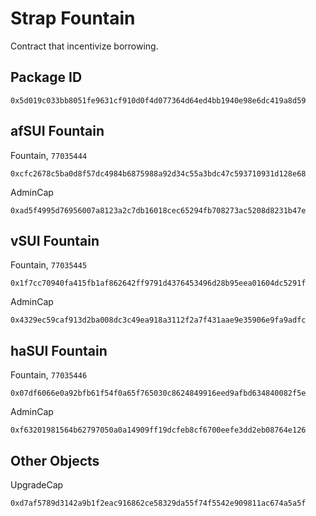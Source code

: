 # Strap Fountain
Contract that incentivize borrowing.

## Package ID
```
0x5d019c033bb8051fe9631cf910d0f4d077364d64ed4bb1940e98e6dc419a8d59
```

## afSUI Fountain
Fountain, `77035444`
```
0xcfc2678c5ba0d8f57dc4984b6875988a92d34c55a3bdc47c593710931d128e68
```
AdminCap
```
0xad5f4995d76956007a8123a2c7db16018cec65294fb708273ac5208d8231b47e
```

## vSUI Fountain
Fountain, `77035445`
```
0x1f7cc70940fa415fb1af862642ff9791d4376453496d28b95eea01604dc5291f
```
AdminCap
```
0x4329ec59caf913d2ba008dc3c49ea918a3112f2a7f431aae9e35906e9fa9adfc
```

## haSUI Fountain
Fountain, `77035446`
```
0x07df6066e0a92bfb61f54f0a65f765030c8624849916eed9afbd634840082f5e
```
AdminCap
```
0xf63201981564b62797050a0a14909ff19dcfeb8cf6700eefe3dd2eb08764e126
```

## Other Objects
UpgradeCap
```
0xd7af5789d3142a9b1f2eac916862ce58329da55f74f5542e909811ac674a5a5f
```